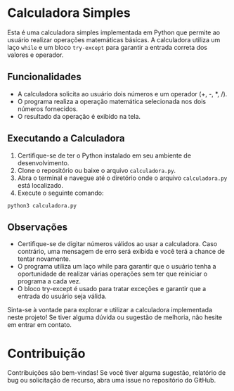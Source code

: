 # Calculadora Simples

Esta é uma calculadora simples implementada em Python que permite ao usuário realizar operações matemáticas básicas. A calculadora utiliza um laço `while` e um bloco `try-except` para garantir a entrada correta dos valores e operador.

## Funcionalidades

- A calculadora solicita ao usuário dois números e um operador (+, -, *, /).
- O programa realiza a operação matemática selecionada nos dois números fornecidos.
- O resultado da operação é exibido na tela.

## Executando a Calculadora

1. Certifique-se de ter o Python instalado em seu ambiente de desenvolvimento.
2. Clone o repositório ou baixe o arquivo `calculadora.py`.
3. Abra o terminal e navegue até o diretório onde o arquivo `calculadora.py` está localizado.
4. Execute o seguinte comando:

```shell
python3 calculadora.py
```

## Observações

 -  Certifique-se de digitar números válidos ao usar a calculadora. Caso contrário, uma mensagem de erro será exibida e você terá a chance de tentar novamente.
 -  O programa utiliza um laço while para garantir que o usuário tenha a oportunidade de realizar várias operações sem ter que reiniciar o programa a cada vez.
 - O bloco try-except é usado para tratar exceções e garantir que a entrada do usuário seja válida.

Sinta-se à vontade para explorar e utilizar a calculadora implementada neste projeto! Se tiver alguma dúvida ou sugestão de melhoria, não hesite em entrar em contato.

# Contribuição

Contribuições são bem-vindas! Se você tiver alguma sugestão, relatório de bug ou solicitação de recurso, abra uma issue no repositório do GitHub.
